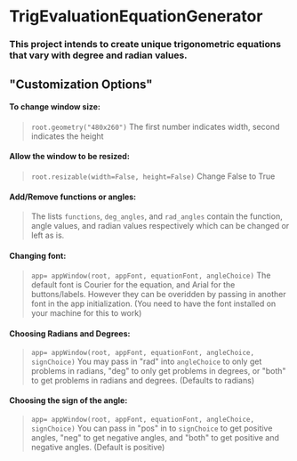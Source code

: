 # TrigEvaluationEquationGenerator

### This project intends to create unique trigonometric equations that vary with degree and radian values. 

## "Customization Options"

#### To change window size:
> ``root.geometry("480x260")`` 
> The first number indicates width, second indicates the height

#### Allow the window to be resized:
> ``root.resizable(width=False, height=False)``
> Change False to True

#### Add/Remove functions or angles:
> The lists ``functions``, ``deg_angles``, and ``rad_angles`` contain the function, angle values, and radian values respectively which can be changed or left as is.

#### Changing font:
> ``app= appWindow(root, appFont, equationFont, angleChoice)``
> The default font is Courier for the equation, and Arial for the buttons/labels. However they can be overidden by passing in another font in the app initialization. (You need to have the font installed on your machine for this to work)

#### Choosing Radians and Degrees:
> ``app= appWindow(root, appFont, equationFont, angleChoice, signChoice)``
> You may pass in "rad" into ``angleChoice`` to only get problems in radians, "deg" to only get problems in degrees, or "both" to get problems in radians and degrees. (Defaults to radians)

#### Choosing the sign of the angle:
> ``app= appWindow(root, appFont, equationFont, angleChoice, signChoice)``
> You can pass in "pos" in to ``signChoice`` to get positive angles, "neg" to get negative angles, and "both" to get positive and negative angles. (Default is positive)
